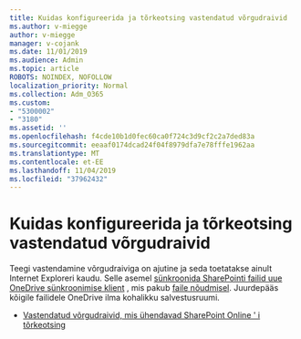 ```yaml
---
title: Kuidas konfigureerida ja tõrkeotsing vastendatud võrgudraivid
ms.author: v-miegge
author: v-miegge
manager: v-cojank
ms.date: 11/01/2019
ms.audience: Admin
ms.topic: article
ROBOTS: NOINDEX, NOFOLLOW
localization_priority: Normal
ms.collection: Adm_O365
ms.custom:
- "5300002"
- "3180"
ms.assetid: ''
ms.openlocfilehash: f4cde10b1d0fec60ca0f724c3d9cf2c2a7ded83a
ms.sourcegitcommit: eeaaf0174dcad24f04f8979dfa7e78fffe1962aa
ms.translationtype: MT
ms.contentlocale: et-EE
ms.lasthandoff: 11/04/2019
ms.locfileid: "37962432"
---
```

# <a name="how-to-configure-and-troubleshoot-mapped-network-drives"></a>Kuidas konfigureerida ja tõrkeotsing vastendatud võrgudraivid

Teegi vastendamine võrgudraiviga on ajutine ja seda toetatakse ainult Internet Exploreri kaudu. Selle asemel [sünkroonida SharePointi failid uue OneDrive sünkroonimise klient](https://support.office.com/article/6de9ede8-5b6e-4503-80b2-6190f3354a88) , mis pakub [faile nõudmisel](https://support.office.com/article/0e6860d3-d9f3-4971-b321-7092438fb38e). Juurdepääs kõigile failidele OneDrive ilma kohalikku salvestusruumi.

* [Vastendatud võrgudraivid, mis ühendavad SharePoint Online ' i tõrkeotsing](https://docs.microsoft.com/sharepoint/support/administration/troubleshoot-mapped-network-drives)